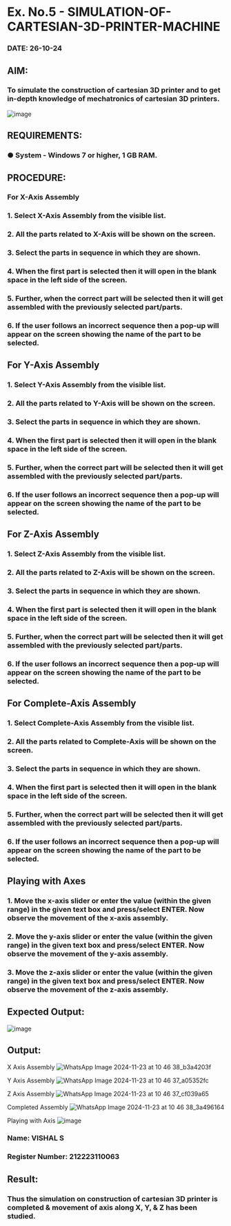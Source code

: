 # Ex. No.5 - SIMULATION-OF-CARTESIAN-3D-PRINTER-MACHINE
### DATE: 26-10-24

## AIM:
### To simulate the construction of cartesian 3D printer and to get in-depth knowledge of mechatronics of cartesian 3D printers.

![image](https://github.com/Sellakumar1987/Ex.-No.-3---SIMULATION-OF-CARTESIAN-3D-PRINTER-MACHINE/assets/113594316/69572917-1257-45d7-bf57-ff48a6e5a711)

## REQUIREMENTS:
### ●	System - Windows 7 or higher, 1 GB RAM.

## PROCEDURE:
### For X-Axis Assembly
###   1.	Select X-Axis Assembly from the visible list.
###   2.	All the parts related to X-Axis will be shown on the screen.
###   3.	Select the parts in sequence in which they are shown.
###   4.	When the first part is selected then it will open in the blank space in the left side of the screen.
###   5.	Further, when the correct part will be selected then it will get assembled with the previously selected part/parts.
###   6.	If the user follows an incorrect sequence then a pop-up will appear on the screen showing the name of the part to be selected.

## For Y-Axis Assembly
###   1.	Select Y-Axis Assembly from the visible list.
###   2.	All the parts related to Y-Axis will be shown on the screen.
###   3.	Select the parts in sequence in which they are shown.
###   4.	When the first part is selected then it will open in the blank space in the left side of the screen.
###   5.	Further, when the correct part will be selected then it will get assembled with the previously selected part/parts.
###   6.	If the user follows an incorrect sequence then a pop-up will appear on the screen showing the name of the part to be selected.

## For Z-Axis Assembly
###   1.	Select Z-Axis Assembly from the visible list.
###   2.	All the parts related to Z-Axis will be shown on the screen.
###   3.	Select the parts in sequence in which they are shown.
###   4.	When the first part is selected then it will open in the blank space in the left side of the screen.
###   5.	Further, when the correct part will be selected then it will get assembled with the previously selected part/parts.
###   6.	If the user follows an incorrect sequence then a pop-up will appear on the screen showing the name of the part to be selected.

## For Complete-Axis Assembly
###   1.	Select Complete-Axis Assembly from the visible list.
###   2.	All the parts related to Complete-Axis will be shown on the screen.
###   3.	Select the parts in sequence in which they are shown.
###   4.	When the first part is selected then it will open in the blank space in the left side of the screen.
###   5.	Further, when the correct part will be selected then it will get assembled with the previously selected part/parts.
###   6.	If the user follows an incorrect sequence then a pop-up will appear on the screen showing the name of the part to be selected.

## Playing with Axes
###   1.	Move the x-axis slider or enter the value (within the given range) in the given text box and press/select ENTER. Now observe the movement of the x-axis assembly.
###   2.	Move the y-axis slider or enter the value (within the given range) in the given text box and press/select ENTER. Now observe the movement of the y-axis assembly.
###   3.	Move the z-axis slider or enter the value (within the given range) in the given text box and press/select ENTER. Now observe the movement of the z-axis assembly.

## Expected Output:
![image](https://github.com/user-attachments/assets/7188330e-6c7d-44ef-8e56-fb6d144fa308)

## Output:
X Axis Assembly
![WhatsApp Image 2024-11-23 at 10 46 38_b3a4203f](https://github.com/user-attachments/assets/372d3dd1-886b-4dde-a44f-eeae3dcaf8d0)

Y Axis Assembly
![WhatsApp Image 2024-11-23 at 10 46 37_a05352fc](https://github.com/user-attachments/assets/06895354-dd38-42e8-a619-1f5e4e9dc701)


Z Axis Assembly
![WhatsApp Image 2024-11-23 at 10 46 37_cf039a65](https://github.com/user-attachments/assets/a0240920-e880-4825-b75c-c45b2b54e08f)

Completed Assembly
![WhatsApp Image 2024-11-23 at 10 46 38_3a496164](https://github.com/user-attachments/assets/97fa6380-e991-4a06-9b85-bf5c8e874830)

Playing with Axis
![image](https://github.com/user-attachments/assets/ba62ab83-dca3-4b02-aacf-c0412b28005b)

### Name: VISHAL S
### Register Number: 212223110063

## Result: 
### Thus the simulation on construction of cartesian 3D printer is completed & movement of axis along X, Y, & Z has been studied.
